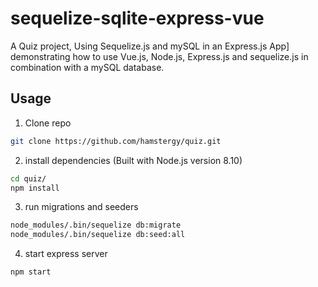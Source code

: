 # sequelize-sqlite-express-vue

A Quiz project, Using Sequelize.js and mySQL in an Express.js App] demonstrating how to use Vue.js, Node.js, Express.js and sequelize.js in combination with a mySQL database.

## Usage

1) Clone repo

```sh
git clone https://github.com/hamstergy/quiz.git
```

2) install dependencies (Built with Node.js version 8.10)

```sh
cd quiz/
npm install
```

3) run migrations and seeders

```sh
node_modules/.bin/sequelize db:migrate
node_modules/.bin/sequelize db:seed:all
```

4) start express server

```sh
npm start
```
